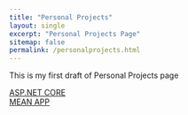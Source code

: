 ```yaml
---
title: "Personal Projects"
layout: single
excerpt: "Personal Projects Page"
sitemap: false
permalink: /personalprojects.html
---
```


This is my first draft of Personal Projects page
<div>
  <a href="https://github.com/chackop/chax-asp.net-core">ASP.NET CORE</a>
</div>
<div>
  <a href="https://github.com/chackop/chax-mean-app">MEAN APP</a>
</div>

<script type="text/javascript">
  var GOOG_FIXURL_LANG = 'en';
  var GOOG_FIXURL_SITE = '{{ site.url }}'
</script>
<script type="text/javascript"
  src="//linkhelp.clients.google.com/tbproxy/lh/wm/fixurl.js">
</script>
